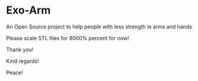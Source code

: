 # Exo-Arm
An Open Source project to help people with less strength in arms and hands

Please scale STL files for 8000% percent for now!

Thank you!

Kind regards!

Peace!
